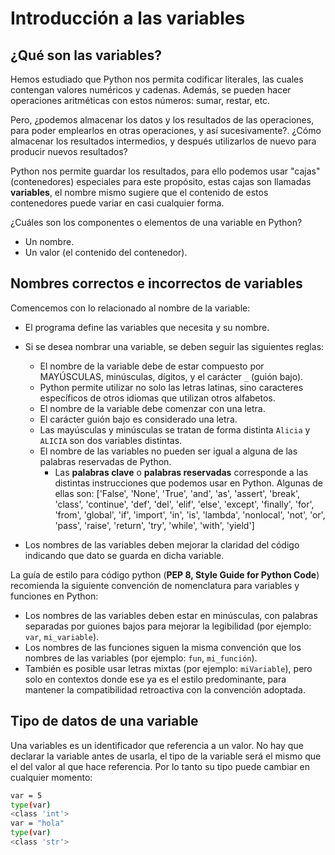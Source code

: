 # Introducción a las variables

## ¿Qué son las variables?

Hemos estudiado que Python nos permita codificar literales, las cuales contengan valores numéricos y cadenas. Además, se pueden hacer operaciones aritméticas con estos números: sumar, restar, etc. 

Pero, ¿podemos almacenar los datos y los resultados de las operaciones, para poder emplearlos en otras operaciones, y así sucesivamente?. ¿Cómo almacenar los resultados intermedios, y después utilizarlos de nuevo para producir nuevos resultados?

Python nos permite guardar los resultados, para ello podemos usar "cajas" (contenedores) especiales para este propósito, estas cajas son llamadas **variables**, el nombre mismo sugiere que el contenido de estos contenedores puede variar en casi cualquier forma.

¿Cuáles son los componentes o elementos de una variable en Python?

* Un nombre.
* Un valor (el contenido del contenedor).

## Nombres correctos e incorrectos de variables

Comencemos con lo relacionado al nombre de la variable:

* El programa define las variables que necesita y su nombre.
* Si se desea nombrar una variable, se deben seguir las siguientes reglas:
    * El nombre de la variable debe de estar compuesto por MAYÚSCULAS, minúsculas, dígitos, y el carácter `_` (guión bajo).
    * Python permite utilizar no solo las letras latinas, sino caracteres específicos de otros idiomas que utilizan otros alfabetos.
    * El nombre de la variable debe comenzar con una letra.
    * El carácter guión bajo es considerado una letra.
    * Las mayúsculas y minúsculas se tratan de forma distinta `Alicia` y `ALICIA` son dos variables distintas.
    * El nombre de las variables no pueden ser igual a alguna de las palabras reservadas de Python. 
        * Las **palabras clave** o  **palabras reservadas** corresponde a las distintas instrucciones que podemos usar en Python. Algunas de ellas son:
            ['False', 'None', 'True', 'and', 'as', 'assert', 'break', 'class', 'continue', 'def', 'del', 'elif', 'else', 'except', 'finally', 'for', 'from', 'global', 'if', 'import', 'in', 'is', 'lambda', 'nonlocal', 'not', 'or', 'pass', 'raise', 'return', 'try', 'while', 'with', 'yield']
             
* Los nombres de las variables deben mejorar la claridad del código indicando que dato se guarda en dicha variable.

La guía de estilo para código python (**PEP 8, Style Guide for Python Code**) recomienda la siguiente convención de nomenclatura para variables y funciones en Python:
 
* Los nombres de las variables deben estar en minúsculas, con palabras separadas por guiones bajos para mejorar la legibilidad (por ejemplo: `var`, `mi_variable`).
* Los nombres de las funciones siguen la misma convención que los nombres de las variables (por ejemplo: `fun`, `mi_función`).
* También es posible usar letras mixtas (por ejemplo: `miVariable`), pero solo en contextos donde ese ya es el estilo predominante, para mantener la compatibilidad retroactiva con la convención adoptada.

## Tipo de datos de una variable

Una variables es un identificador que referencia a un valor. No hay que declarar la variable antes de usarla, el tipo de la variable será el mismo que el del valor al que hace referencia. Por lo tanto su tipo puede cambiar en cualquier momento:

```bash
var = 5
type(var)
<class 'int'>
var = "hola"
type(var)
<class 'str'>
```
